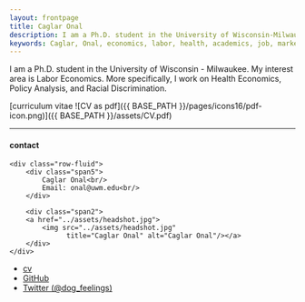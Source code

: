 ```yaml
---
layout: frontpage
title: Caglar Onal
description: I am a Ph.D. student in the University of Wisconsin-Milwaukee. 
keywords: Caglar, Onal, economics, labor, health, academics, job, market, publications, research, machine, learning, micro, econometrics, stata, r, python
---
```


I am a Ph.D. student in the University of Wisconsin - Milwaukee. My interest area is Labor Economics. More specifically, I work on Health Economics, Policy Analysis, and Racial Discrimination. 

[curriculum vitae ![CV as pdf]({{ BASE_PATH }}/pages/icons16/pdf-icon.png)]({{ BASE_PATH }}/assets/CV.pdf)<br/>


---


<div class="container">
<h4><a name="contact"></a>contact</h4>

    <div class="row-fluid">
        <div class="span5">
            Caglar Onal<br/>
            Email: onal@uwm.edu<br/>
        </div>

        <div class="span2">
        <a href="../assets/headshot.jpg">
            <img src="../assets/headshot.jpg"
                  title="Caglar Onal" alt="Caglar Onal"/></a>
        </div>
    </div>
</div>

<div class="navbar">
  <div class="navbar-inner">
      <ul class="nav">
          <li><a href="{{ BASE_PATH }}/assets/CV.pdf">cv</a></li>
          <li><a href="https://github.com/cglronal">GitHub</a></li>
          <li><a href="https://twitter.com/caglar_onal">Twitter (@dog_feelings)</a></li>
      </ul>
  </div>
</div>